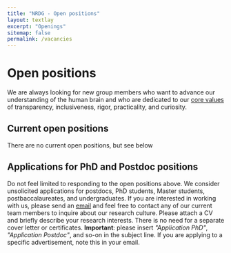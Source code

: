 ```yaml
---
title: "NRDG - Open positions"
layout: textlay
excerpt: "Openings"
sitemap: false
permalink: /vacancies
---
```


# Open positions

We are always looking for new group members who want to advance our
understanding of the human brain and who are dedicated to our
[core values](https://nrdg.github.io/sop/general/mvv.html#values) of transparency,
inclusiveness, rigor, practicality, and curiosity.

## Current open positions

There are no current open positions, but see below

## Applications for PhD and Postdoc positions

Do not feel limited to responding to the open positions above. We consider
unsolicited applications for postdocs, PhD students, Master students,
postbaccalaureates, and undergraduates. If you are interested in working with
us, please send an [email](mailto:arokem@uw.edu) and feel free to contact any of
our current team members to inquire about our research culture. Please attach a
CV and briefly describe your research interests. There is no need for a separate
cover letter or certificates. **Important**: please insert _"Application PhD"_,
_"Application Postdoc"_, and so-on in the subject line. If you are applying to a
specific advertisement, note this in your email.

